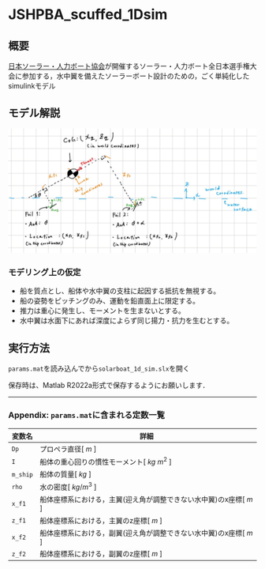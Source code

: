 # JSHPBA_scuffed_1Dsim

## 概要

[日本ソーラー・人力ボート協会](http://jsha.blue.coocan.jp/)が開催するソーラー・人力ボート全日本選手権大会に参加する，水中翼を備えたソーラーボート設計のための，ごく単純化したsimulinkモデル

## モデル解説

![](static/Ship_model.jpg)

### モデリング上の仮定

- 船を質点とし、船体や水中翼の支柱に起因する抵抗を無視する。
- 船の姿勢をピッチングのみ、運動を鉛直面上に限定する。
- 推力は重心に発生し、モーメントを生まないとする。
- 水中翼は水面下にあれば深度によらず同じ揚力・抗力を生むとする。

## 実行方法

`params.mat`を読み込んでから`solarboat_1d_sim.slx`を開く

保存時は、Matlab R2022a形式で保存するようにお願いします．

---

### Appendix: `params.mat`に含まれる定数一覧

変数名|詳細
--|--
`Dp`|プロペラ直径[ $m$ ]
`I`|船体の重心回りの慣性モーメント[ $kg\ m^2$ ]
`m_ship`|船体の質量[ $kg$ ]
`rho`|水の密度[ $kg/m^3$ ]
`x_f1`|船体座標系における，主翼(迎え角が調整できない水中翼)のx座標[ $m$ ]
`z_f1`|船体座標系における，主翼のz座標[ $m$ ]
`x_f2`|船体座標系における，副翼(迎え角が調整できない水中翼)のx座標[ $m$ ]
`z_f2`|船体座標系における，副翼のz座標[ $m$ ]

